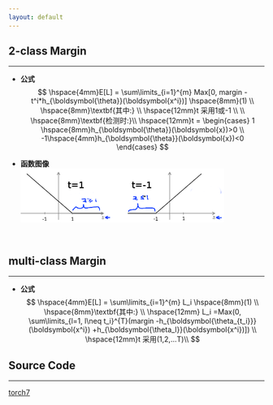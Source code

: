 ```yaml
---
layout: default
---
```


__2-class Margin__
----------    
---   
*  __公式__    
$$
\hspace{4mm}E[L] = \sum\limits_{i=1}^{m} Max[0, margin - t^i*h_{\boldsymbol{\theta}}(\boldsymbol{x^i})]   \hspace{8mm}(1) \\
\hspace{8mm}\textbf{其中:}    \\
\hspace{12mm}t 采用1或-1 \\
    \\
\hspace{8mm}\textbf{检测时:}\\
\hspace{12mm}t =  \begin{cases} 
1 \hspace{8mm}h_{\boldsymbol{\theta}}(\boldsymbol{x})>0 \\ 
-1\hspace{4mm}h_{\boldsymbol{\theta}}(\boldsymbol{x})<0
\end{cases}
$$        
    
* __函数图像__     
![margin](./img/margin.png)    
<br />

__multi-class Margin__
----------    
---       
*  __公式__    
$$
\hspace{4mm}E[L] = \sum\limits_{i=1}^{m} L_i \hspace{8mm}(1) \\
\hspace{8mm}\textbf{其中:}    \\
\hspace{12mm} L_i =Max(0, \sum\limits_{l=1, l\neq t_i}^{T}(margin -h_{\boldsymbol{\theta_{t_i}}}(\boldsymbol{x^i}) +h_{\boldsymbol{\theta_l}}(\boldsymbol{x^i})]) \\
\hspace{12mm}t 采用(1,2,...T)\\
$$


__Source Code__
--------    
---    
[torch7](https://github.com/torch/nn/blob/master/)

